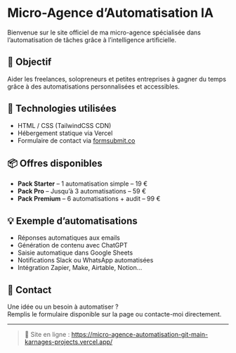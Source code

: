 # Micro-Agence d’Automatisation IA

Bienvenue sur le site officiel de ma micro-agence spécialisée dans l’automatisation de tâches grâce à l’intelligence artificielle.

## 🚀 Objectif

Aider les freelances, solopreneurs et petites entreprises à gagner du temps grâce à des automatisations personnalisées et accessibles.

## 🧠 Technologies utilisées

- HTML / CSS (TailwindCSS CDN)
- Hébergement statique via Vercel
- Formulaire de contact via [formsubmit.co](https://formsubmit.co)

## 📦 Offres disponibles

- **Pack Starter** – 1 automatisation simple – 19 €
- **Pack Pro** – Jusqu’à 3 automatisations – 59 €
- **Pack Premium** – 6 automatisations + audit – 99 €

## 💡 Exemple d’automatisations

- Réponses automatiques aux emails
- Génération de contenu avec ChatGPT
- Saisie automatique dans Google Sheets
- Notifications Slack ou WhatsApp automatisées
- Intégration Zapier, Make, Airtable, Notion...

## 📩 Contact

Une idée ou un besoin à automatiser ?  
Remplis le formulaire disponible sur la page ou contacte-moi directement.

---

> 💼 Site en ligne : https://micro-agence-automatisation-git-main-karnages-projects.vercel.app/
